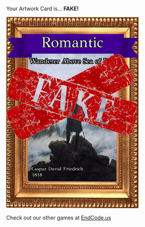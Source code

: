 Your Artwork Card is... 
  **FAKE!**
 
 ![alt text](ArtworWanderer_Above_Sea_of_Fog_Fake[face,1].png?raw=true "Artwork Card")  
 
 
 
 
 
 Check out our other games at [EndCode.us](https://endcode.us/)